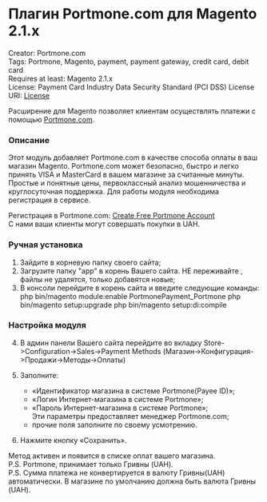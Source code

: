 # Плагин Portmone.com для Magento 2.1.x

Creator: Portmone.com   
Tags: Portmone, Magento, payment, payment gateway, credit card, debit card    
Requires at least: Magento 2.1.x  
License: Payment Card Industry Data Security Standard (PCI DSS) 
License URI: [License](https://www.portmone.com.ua/r3/uk/security/) 

Расширение для Magento позволяет клиентам осуществлять платежи с помощью [Portmone.com](https://www.portmone.com.ua/r3/).

### Описание
Этот модуль добавляет Portmone.com в качестве способа оплаты в ваш магазин Magento. 
Portmone.com может безопасно, быстро и легко принять VISA и MasterCard в вашем магазине за считанные минуты.
Простые и понятные цены, первоклассный анализ мошенничества и круглосуточная поддержка.
Для работы модуля необходима регистрация в сервисе.

Регистрация в Portmone.com: [Create Free Portmone Account](https://www.portmone.com.ua/r3/ecommerce/sign-up)    
С нами ваши клиенты могут совершать покупки в UAH.

### Ручная установка
1.  Зайдите в корневую папку своего сайта;
2.  Загрузите папку "app" в корень Вашего сайта. НЕ переживайте , файлы не удалятся, только добавятся новые; 
3.  В консоли перейдите в корень сайта и введите следующие команды:
	php bin/magento module:enable PortmonePayment_Portmone
	php bin/magento setup:upgrade
	php bin/magento setup:di:compile

### Настройка модуля
4.  В админ панели Вашего сайта перейдите во вкладку Store->Configuration->Sales->Payment Methods (Магазин->Конфигурация->Продажи->Методы->Оплаты)

5.  Заполните:
    - «Идентификатор магазина в системе Portmone(Payee ID)»;
    - «Логин Интернет-магазина в системе Portmone»;
    - «Пароль Интернет-магазина в системе Portmone»;    
    Эти параметры предоставляет менеджер Portmone.com; 
    - прочие поля заполните по своему усмотрению.

6. Нажмите кнопку «Сохранить».

Метод активен и появится в списке оплат вашего магазина.    
P.S. Portmone, принимает только Гривны (UAH).   
P.S. Сумма платежа не конвертируется в валюту Гривны(UAH) автоматически. В магазине по умолчанию должна быть валюта Гривны (UAH).
